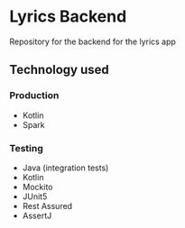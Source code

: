 # Lyrics Backend
Repository for the backend for the lyrics app

## Technology used
### Production
- Kotlin
- Spark
### Testing
- Java (integration tests)
- Kotlin
- Mockito
- JUnit5
- Rest Assured
- AssertJ
